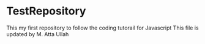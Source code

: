 # TestRepository
 This my first repository to follow the coding tutorail for Javascript
This file is updated by M. Atta Ullah
